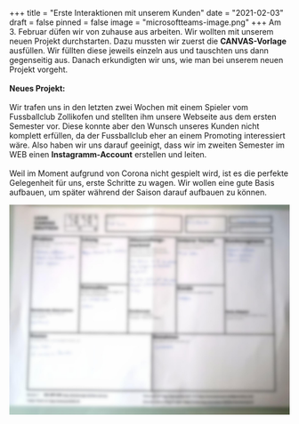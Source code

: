 +++
title = "Erste Interaktionen mit unserem Kunden"
date = "2021-02-03"
draft = false
pinned = false
image = "microsoftteams-image.png"
+++
Am 3. Februar düfen wir von zuhause aus arbeiten. Wir wollten mit unserem neuen Projekt durchstarten. Dazu mussten wir zuerst die **CANVAS-Vorlage** ausfüllen. Wir füllten diese jeweils einzeln aus und tauschten uns dann gegenseitig aus. Danach erkundigten wir uns, wie man bei unserem neuen Projekt vorgeht.\
\
**Neues Projekt:**\
\
Wir trafen uns in den letzten zwei Wochen mit einem Spieler vom Fussballclub Zollikofen und stellten ihm unsere Webseite aus dem ersten Semester vor. Diese konnte aber den Wunsch unseres Kunden nicht komplett erfüllen, da der Fussballclub eher an einem Promoting interessiert wäre. Also haben wir uns darauf geeinigt, dass wir im zweiten Semester im WEB einen **Instagramm-Account** erstellen und leiten. \
\
Weil im Moment aufgrund von Corona nicht gespielt wird, ist es die perfekte Gelegenheit für uns, erste Schritte zu wagen. Wir wollen eine gute Basis aufbauen, um später während der Saison darauf aufbauen zu können. 

![](microsoftteams-image.png)